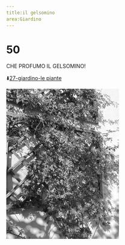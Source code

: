 ```yaml
---
title:il gelsomino
area:Giardino
---
```

# 50
CHE PROFUMO IL GELSOMINO!

⬇️[27-giardino-le piante](27-giardino-le%20piante.md) 

![foto_18](_assets/preview/foto_18.jpg)